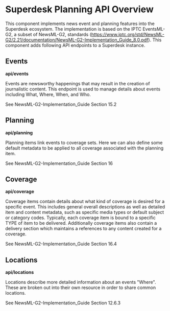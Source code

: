 # Superdesk Planning API Overview

This component implements news event and planning features into the Superdesk ecosystem.  The implementation is based on the IPTC EventsML-G2, a subset of NewsML-G2, standards (https://www.iptc.org/std/NewsML-G2/2.21/documentation/NewsML-G2-Implementation_Guide_8.0.pdf).  This component adds following API endpoints to a Superdesk instance.

## Events
**api/events**

Events are newsworthy happenings that may result in the creation of journalistic content.  This endpoint is used to manage details about events including What, Where, When, and Who.

See NewsML-G2-Implementation_Guide Section 15.2


## Planning
**api/planning**

Planning items link events to coverage sets.  Here we can also define some default metadata to be applied to all coverage associated with the planning item.

See NewsML-G2-Implementation_Guide Section 16

## Coverage
**api/coverage**

Coverage items contain details about what kind of coverage is desired for a specific event.  This includes general overall descriptions as well as detailed item and content metadata, such as specific media types or default subject or category codes.  Typically, each coverage item is bound to a specific TYPE of item to be delivered.  Additionally coverage items also contain a delivery section which maintains a references to any content created for a coverage.

See NewsML-G2-Implementation_Guide Section 16.4

## Locations
**api/locations**

Locations describe more detailed information about an events "Where".  These are broken out into their own resource in order to share common locations.
 
See NewsML-G2-Implementation_Guide Section 12.6.3
